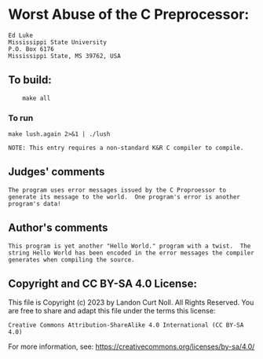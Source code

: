 # Worst Abuse of the C Preprocessor:

	Ed Luke
	Mississippi State University
	P.O. Box 6176
	Mississippi State, MS 39762, USA

## To build:

        make all

### To run

	make lush.again 2>&1 | ./lush

	NOTE: This entry requires a non-standard K&R C compiler to compile.

## Judges' comments

    The program uses error messages issued by the C Proproessor to
    generate its message to the world.  One program's error is another 
    program's data!

## Author's comments

    This program is yet another "Hello World." program with a twist.  The
    string Hello World has been encoded in the error messages the compiler
    generates when compiling the source.

## Copyright and CC BY-SA 4.0 License:

This file is Copyright (c) 2023 by Landon Curt Noll.  All Rights Reserved.
You are free to share and adapt this file under the terms this license:

    Creative Commons Attribution-ShareAlike 4.0 International (CC BY-SA 4.0)

For more information, see: https://creativecommons.org/licenses/by-sa/4.0/
